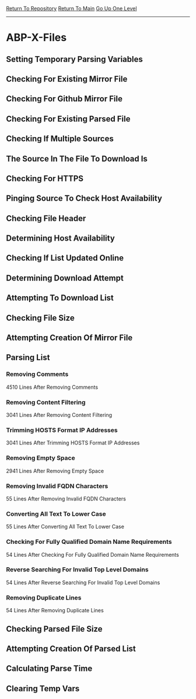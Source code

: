 [Return To Repository](https://github.com/deathbybandaid/piholeparser/)
[Return To Main](https://github.com/deathbybandaid/piholeparser/blob/master/RecentRunLogs/Mainlog.md)
[Go Up One Level](https://github.com/deathbybandaid/piholeparser/blob/master/RecentRunLogs/TopLevelScripts/30-Processing-External-Blacklists.md)
____________________________________
# ABP-X-Files
## Setting Temporary Parsing Variables
## Checking For Existing Mirror File
## Checking For Github Mirror File
## Checking For Existing Parsed File
## Checking If Multiple Sources
## The Source In The File To Download Is
## Checking For HTTPS
## Pinging Source To Check Host Availability
## Checking File Header
## Determining Host Availability
## Checking If List Updated Online
## Determining Download Attempt
## Attempting To Download List
## Checking File Size
## Attempting Creation Of Mirror File
## Parsing List
### Removing Comments
4510 Lines After Removing Comments
### Removing Content Filtering
3041 Lines After Removing Content Filtering
### Trimming HOSTS Format IP Addresses
3041 Lines After Trimming HOSTS Format IP Addresses
### Removing Empty Space
2941 Lines After Removing Empty Space
### Removing Invalid FQDN Characters
55 Lines After Removing Invalid FQDN Characters
### Converting All Text To Lower Case
55 Lines After Converting All Text To Lower Case
### Checking For Fully Qualified Domain Name Requirements
54 Lines After Checking For Fully Qualified Domain Name Requirements
### Reverse Searching For Invalid Top Level Domains
54 Lines After Reverse Searching For Invalid Top Level Domains
### Removing Duplicate Lines
54 Lines After Removing Duplicate Lines
## Checking Parsed File Size
## Attempting Creation Of Parsed List
## Calculating Parse Time
## Clearing Temp Vars

